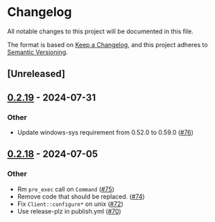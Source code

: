 # Changelog
All notable changes to this project will be documented in this file.

The format is based on [Keep a Changelog](https://keepachangelog.com/en/1.0.0/),
and this project adheres to [Semantic Versioning](https://semver.org/spec/v2.0.0.html).

## [Unreleased]

## [0.2.19](https://github.com/cargo-bins/jobslot/compare/v0.2.18...v0.2.19) - 2024-07-31

### Other
- Update windows-sys requirement from 0.52.0 to 0.59.0 ([#76](https://github.com/cargo-bins/jobslot/pull/76))

## [0.2.18](https://github.com/cargo-bins/jobslot/compare/v0.2.17...v0.2.18) - 2024-07-05

### Other
- Rm `pre_exec` call on `Command` ([#75](https://github.com/cargo-bins/jobslot/pull/75))
- Remove code that should be replaced. ([#74](https://github.com/cargo-bins/jobslot/pull/74))
- Fix `Client::configure*` on unix ([#72](https://github.com/cargo-bins/jobslot/pull/72))
- Use release-plz in publish.yml ([#70](https://github.com/cargo-bins/jobslot/pull/70))
